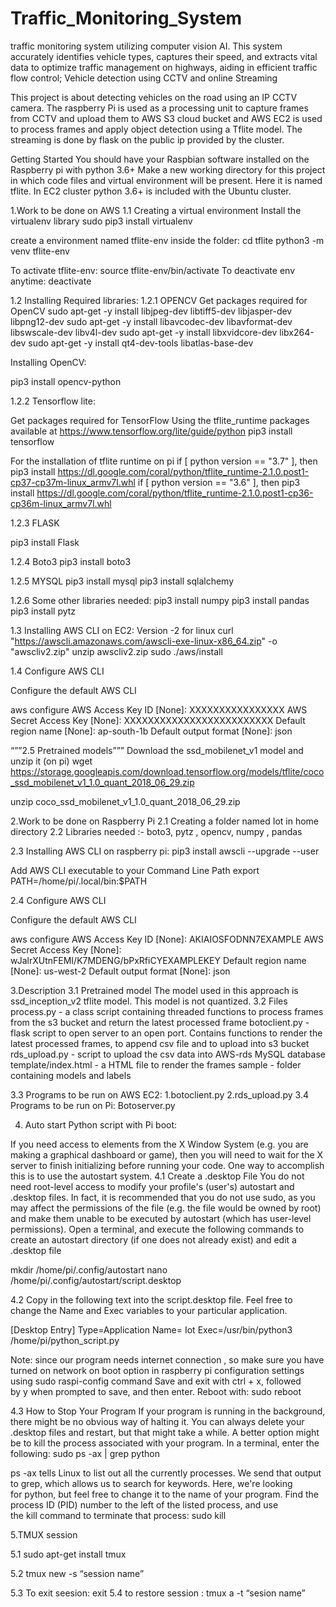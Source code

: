 # Traffic_Monitoring_System
traffic monitoring system utilizing computer vision AI. This system accurately identifies vehicle types, captures their speed, and extracts vital data to optimize traffic management on highways, aiding in efficient traffic flow control;
Vehicle detection using CCTV and online Streaming


This project is about detecting vehicles on the road using an IP CCTV camera. The raspberry Pi is used as a processing unit to capture frames from CCTV and upload them to AWS S3 cloud bucket  and AWS EC2 is used to process frames and  apply object detection using a Tflite model.
The streaming is done by flask on the public ip provided by the cluster.

Getting Started
You should have your Raspbian software installed on the Raspberry pi with python 3.6+ Make a new working directory for this project in which code files and virtual environment will be present. Here it is named tflite.
In EC2 cluster python 3.6+ is included with the Ubuntu cluster.

1.Work to be done on AWS
1.1 Creating a virtual environment
Install the virtualenv library
sudo pip3 install virtualenv

create a environment named tflite-env inside the folder:
cd tflite
python3 -m venv tflite-env

To activate tflite-env:
source tflite-env/bin/activate
To deactivate env anytime:
deactivate

1.2 Installing Required libraries:
1.2.1 OPENCV
Get packages required for OpenCV
sudo apt-get -y install libjpeg-dev libtiff5-dev libjasper-dev libpng12-dev
sudo apt-get -y install libavcodec-dev libavformat-dev libswscale-dev libv4l-dev
sudo apt-get -y install libxvidcore-dev libx264-dev
sudo apt-get -y install qt4-dev-tools libatlas-base-dev

Installing OpenCV:

pip3 install opencv-python

1.2.2 Tensorflow lite:

Get packages required for TensorFlow Using the tflite_runtime packages available at
https://www.tensorflow.org/lite/guide/python
pip3 install tensorflow

For the installation of tflite runtime on pi
if [ python version == "3.7" ], then
pip3 install https://dl.google.com/coral/python/tflite_runtime-2.1.0.post1-cp37-cp37m-linux_armv7l.whl
if [ python version == "3.6" ], then
pip3 install https://dl.google.com/coral/python/tflite_runtime-2.1.0.post1-cp36-cp36m-linux_armv7l.whl

1.2.3 FLASK

pip3 install Flask

1.2.4 Boto3
pip3 install boto3

1.2.5 MYSQL
pip3 install mysql
pip3 install sqlalchemy

1.2.6 Some other libraries needed:
pip3 install numpy
pip3 install pandas
pip3 install pytz

1.3 Installing AWS CLI on EC2:
Version -2 for linux
curl "https://awscli.amazonaws.com/awscli-exe-linux-x86_64.zip" -o "awscliv2.zip"
unzip awscliv2.zip
sudo ./aws/install

1.4 Configure AWS CLI

Configure the default AWS CLI

aws configure
AWS Access Key ID [None]: XXXXXXXXXXXXXXXX
AWS Secret Access Key [None]: XXXXXXXXXXXXXXXXXXXXXXXXX
Default region name [None]:  ap-south-1b
Default output format [None]: json

“””2.5 Pretrained models”””
Download the ssd_mobilenet_v1 model and unzip it (on pi)
wget https://storage.googleapis.com/download.tensorflow.org/models/tflite/coco_ssd_mobilenet_v1_1.0_quant_2018_06_29.zip

unzip coco_ssd_mobilenet_v1_1.0_quant_2018_06_29.zip



2.Work to be done on Raspberry Pi
2.1 Creating a folder named Iot in home directory
2.2 Libraries needed :- boto3, pytz , opencv,  numpy ,  pandas

2.3 Installing AWS CLI on raspberry pi:
pip3 install awscli --upgrade --user

Add AWS CLI executable to your Command Line Path
export PATH=/home/pi/.local/bin:$PATH



2.4  Configure AWS CLI

Configure the default AWS CLI

aws configure
AWS Access Key ID [None]: AKIAIOSFODNN7EXAMPLE
AWS Secret Access Key [None]: wJalrXUtnFEMI/K7MDENG/bPxRfiCYEXAMPLEKEY
Default region name [None]: us-west-2
Default output format [None]: json



3.Description
3.1 Pretrained model
The model used in this approach is ssd_inception_v2 tflite model. This model is not quantized.
3.2 Files
process.py - a class script containing threaded functions to process frames from the s3 bucket and return the latest processed frame
botoclient.py - flask script to open server to an open port. Contains functions to render the latest processed frames, to append csv file and to upload into s3 bucket
rds_upload.py - script to upload the csv data into AWS-rds MySQL database
template/index.html - a HTML file to render the frames
sample - folder containing models and labels

3.3 Programs to be run on AWS EC2:
1.botoclient.py
2.rds_upload.py
3.4 Programs to be run on Pi:
Botoserver.py

4. Auto start Python script with Pi boot:

If you need access to elements from the X Window System (e.g. you are making a graphical dashboard or game), then you will need to wait for the X server to finish initializing before running your code. One way to accomplish this is to use the autostart system.
4.1 Create a .desktop File
You do not need root-level access to modify your profile's (user's) autostart and .desktop files. In fact, it is recommended that you do not use sudo, as you may affect the permissions of the file (e.g. the file would be owned by root) and make them unable to be executed by autostart (which has user-level permissions).
Open a terminal, and execute the following commands to create an autostart directory (if one does not already exist) and edit a .desktop file

mkdir /home/pi/.config/autostart
nano /home/pi/.config/autostart/script.desktop

4.2 Copy in the following text into the script.desktop file. Feel free to change the Name and Exec variables to your particular application.

[Desktop Entry]
Type=Application
Name= Iot
Exec=/usr/bin/python3   /home/pi/python_script.py

Note: since our program needs internet connection , so make sure you have turned on network on boot option in raspberry pi configuration settings using
sudo raspi-config command
Save and exit with ctrl + x, followed by y when prompted to save, and then enter. Reboot with:
sudo reboot

4.3 How to Stop Your Program
If your program is running in the background, there might be no obvious way of halting it. You can always delete your .desktop files and restart, but that might take a while. A better option might be to kill the process associated with your program. In a terminal, enter the following:
sudo ps -ax | grep python

ps -ax tells Linux to list out all the currently processes. We send that output to grep, which allows us to search for keywords. Here, we're looking for python, but feel free to change it to the name of your program. Find the process ID (PID) number to the left of the listed process, and use the kill command to terminate that process:
sudo kill <PID>


5.TMUX session

5.1  sudo apt-get install tmux

5.2 tmux new -s “session name”

5.3 To exit seesion:  exit
5.4 to restore session : tmux  a -t  “sesion name”


